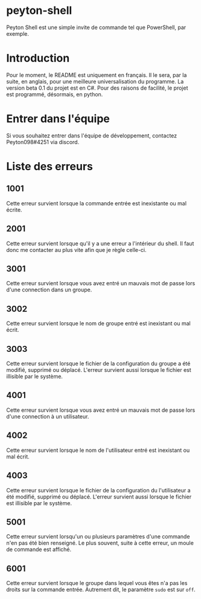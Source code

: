 # peyton-shell
Peyton Shell est une simple invite de commande tel que PowerShell, par exemple.

# Introduction
Pour le moment, le README est uniquement en français. Il le sera, par la suite, en anglais, pour une meilleure universalisation du programme.
La version beta 0.1 du projet est en C#. Pour des raisons de facilité, le projet est programmé, désormais, en python.

# Entrer dans l'équipe
Si vous souhaitez entrer dans l'équipe de développement, contactez Peyton098#4251 via discord.

# Liste des erreurs

## 1001
Cette erreur survient lorsque la commande entrée est inexistante ou mal écrite.

## 2001
Cette erreur survient lorsque qu'il y a une erreur a l'intérieur du shell. Il faut donc me contacter au plus vite afin que je règle celle-ci.

## 3001
Cette erreur survient lorsque vous avez entré un mauvais mot de passe lors d'une connection dans un groupe.

## 3002
Cette erreur survient lorsque le nom de groupe entré est inexistant ou mal écrit.

## 3003
Cette erreur survient lorsque le fichier de la configuration du groupe a été modifié, supprimé ou déplacé. L'erreur survient aussi lorsque le fichier est illisible par le système.

## 4001
Cette erreur survient lorsque vous avez entré un mauvais mot de passe lors d'une connection à un utilisateur.

## 4002
Cette erreur survient lorsque le nom de l'utilisateur entré est inexistant ou mal écrit.

## 4003
Cette erreur survient lorsque le fichier de la configuration du l'utilisateur a été modifié, supprimé ou déplacé. L'erreur survient aussi lorsque le fichier est illisible par le système.

## 5001
Cette erreur survient lorsqu'un ou plusieurs paramètres d'une commande n'en pas été bien renseigné. Le plus souvent, suite à cette erreur, un moule de commande est affiché.

## 6001
Cette erreur survient lorsque le groupe dans lequel vous êtes n'a pas les droits sur la commande entrée. Autrement dit, le paramètre ``sudo`` est sur ``off``. 
